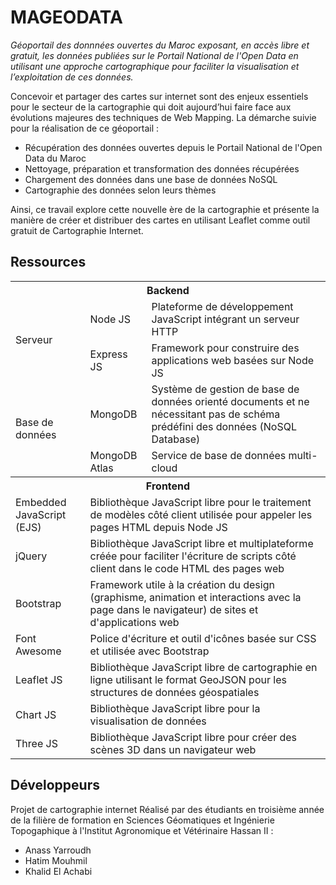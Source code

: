 # MAGEODATA
*Géoportail des donnnées ouvertes du Maroc exposant, en accès libre et gratuit, les données publiées sur le Portail National de l'Open Data en utilisant une approche cartographique pour faciliter la visualisation et l’exploitation de ces données.*

Concevoir et partager des cartes sur internet sont des enjeux essentiels pour le secteur de la cartographie qui doit aujourd’hui faire face aux évolutions majeures des techniques de Web Mapping. La démarche suivie pour la réalisation de ce géoportail :
<ul>
  <li>Récupération des données ouvertes depuis le Portail National de l'Open Data du Maroc</li>
  <li>Nettoyage, préparation et transformation des données récupérées</li>
  <li>Chargement des données dans une base de données NoSQL</li>
  <li>Cartographie des données selon leurs thèmes</li>
</ul>

Ainsi, ce travail explore cette nouvelle ère de la cartographie et présente la manière de créer et distribuer des cartes en utilisant Leaflet comme outil gratuit de Cartographie Internet.

## Ressources
<table class="table">
            <tr>
              <th scope="col" colspan="3">Backend</th>
            </tr>
            <tr>
              <td rowspan="2">Serveur</td>
              <td>Node JS</td>
              <td>Plateforme de développement JavaScript intégrant un serveur HTTP</td>
            </tr>
            <tr>
              <td>Express JS</td>
              <td>Framework pour construire des applications web basées sur Node JS</td>
            </tr>
            <tr>
              <td rowspan="2">Base de données</td>
              <td>MongoDB</td>
              <td>Système de gestion de base de données orienté documents et ne nécessitant pas de schéma prédéfini des données (NoSQL Database)</td>
            </tr>
            <tr>
              <td>MongoDB Atlas</td>
              <td>Service de base de données multi-cloud</td>
            </tr>
            <tr>
              <th scope="col" colspan="3">Frontend</th>
            </tr>
            <tr>
              <td>Embedded JavaScript (EJS)</td>
              <td colspan="2">Bibliothèque JavaScript libre pour le traitement de modèles côté client utilisée pour appeler les pages HTML depuis Node JS</td> 
            </tr>
            <tr>
              <td>jQuery</td>
              <td colspan="2">Bibliothèque JavaScript libre et multiplateforme créée pour faciliter l'écriture de scripts côté client dans le code HTML des pages web</td> 
            </tr>
            <tr>
              <td>Bootstrap</td>
              <td colspan="2">Framework utile à la création du design (graphisme, animation et interactions avec la page dans le navigateur) de sites et d'applications web</td>
            </tr>
            <tr>
              <td>Font Awesome</td>
              <td colspan="2">Police d'écriture et outil d'icônes basée sur CSS et utilisée avec Bootstrap</td>
            </tr>
            <tr>
              <td>Leaflet JS</td>
              <td colspan="2">Bibliothèque JavaScript libre de cartographie en ligne utilisant le format GeoJSON pour les structures de données géospatiales</td>
            </tr>
            <tr>
              <td>Chart JS</td>
              <td colspan="2">Bibliothèque JavaScript libre pour la visualisation de données</td>
            </tr>
            <tr>
              <td>Three JS</td>
              <td colspan="2">Bibliothèque JavaScript libre pour créer des scènes 3D dans un navigateur web</td>
            </tr>
        </table>

## Développeurs
Projet de cartographie internet
Réalisé par des étudiants en troisième année de la filière de formation en Sciences Géomatiques et Ingénierie Topogaphique à l'Institut Agronomique et Vétérinaire Hassan II :
<ul>
  <li>Anass Yarroudh</li>
  <li>Hatim Mouhmil</li>
  <li>Khalid El Achabi</li>
</ul>
